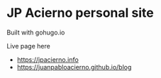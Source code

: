 # JP Acierno personal site
Built with gohugo.io

Live page here 
- https://jpacierno.info
- https://juanpabloacierno.github.io/blog
